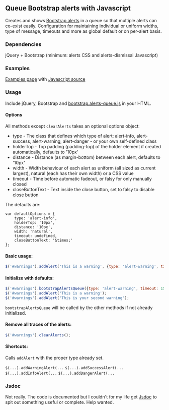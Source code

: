 ## Queue Bootstrap alerts with Javascript

Creates and shows [Bootstrap alerts](http://getbootstrap.com/components/#alerts) in a queue so that multiple alerts can co-exist easily. Configuration for
maintaining individual or uniform widths, type of message, timeouts and more as global default or on per-alert basis.

### Dependencies

jQuery + Bootstrap (minimum: alerts CSS and alerts-dismissal Javascript)

### Examples

[Examples page](examples/examples.html) with [Javascript source](examples/examples.js)

### Usage

Include jQuery, Bootstrap and [bootstrap.alerts-queue.js](bootstrap.alerts-queue.js) in your HTML.

#### Options

All methods except `clearAlerts` takes an optional options object:

* type - The class that defines which type of alert: alert-info, alert-success, alert-warning, alert-danger - or your own self-defined class
* holderTop - Top padding (padding-top) of the holder element if created automatically, defaults to '10px'
* distance - Distance (as margin-bottom) between each alert, defaults to '10px'
* width - Width behaviour of each alert as uniform (all sized as current largest), natural (each has their own width) or a CSS value
* timeout - Time before automatic fadeout, or falsy for only manually closed
* closeButtonText - Text inside the close button, set to falsy to disable close button

The defaults are:

	var defaultOptions = {
		type: 'alert-info',
		holderTop: '10px',
		distance: '10px',
		width: 'natural',
		timeout: undefined,
		closeButtonText: '&times;'
	};

#### Basic usage:

```javascript
$('#warnings').addAlert('This is a warning', {type: 'alert-warning', timeout: 1500});
```

#### Initialize with defaults:

```javascript
$('#warnings').bootstrapAlertsQueue({type: 'alert-warning', timeout: 1500});
$('#warnings').addAlert('This is a warning');
$('#warnings').addAlert('This is your second warning');
```

`bootstrapAlertsQueue` will be called by the other methods if not already initialized.

#### Remove all traces of the alerts:

```javascript
$('#warnings').clearAlerts();
```

#### Shortcuts:

Calls `addAlert` with the proper type already set.

`$(...).addWarningAlert(...`
`$(...).addSuccessAlert(...`
`$(...).addInfoAlert(...`
`$(...).addDangerAlert(...`

### Jsdoc

Not really. The code is documented but I couldn't for my life get [Jsdoc](https://github.com/jsdoc3/jsdoc) to spit out something useful or complete. Help wanted.
